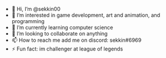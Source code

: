 - 👋 Hi, I’m @sekkin00
- 👀 I’m interested in game development, art and animation, and programming
- 🌱 I’m currently learning computer science
- 💞️ I’m looking to collaborate on anything
- 📫 How to reach me add me on discord: sekkin#6969 
- ⚡ Fun fact: im challenger at league of legends

<!---
sekkin00/sekkin00 is a ✨ special ✨ repository because its `README.md` (this file) appears on your GitHub profile.
You can click the Preview link to take a look at your changes.
--->
